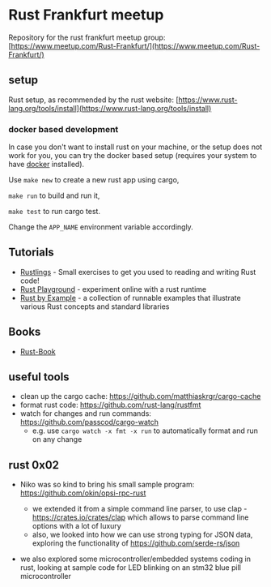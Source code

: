 # Rust Frankfurt meetup

Repository for the rust frankfurt meetup group: [https://www.meetup.com/Rust-Frankfurt/](https://www.meetup.com/Rust-Frankfurt/)

## setup

Rust setup, as recommended by the rust website:
 [https://www.rust-lang.org/tools/install](https://www.rust-lang.org/tools/install)

### docker based development

In case you don't want to install rust on your machine, or the setup does not work for you, you can try the docker based setup (requires your system to have [docker](https://www.docker.com/) installed).

Use `make new` to create a new rust app using cargo,

`make run` to build and run it,

`make test` to run cargo test.

Change the `APP_NAME` environment variable accordingly.


## Tutorials

- [Rustlings](https://github.com/rust-lang/rustlings/) - Small exercises to get you used to reading and writing Rust code! 
- [Rust Playground](https://play.rust-lang.org/) - experiment online with a rust runtime
- [Rust by Example](https://doc.rust-lang.org/rust-by-example/) - a collection of runnable examples that illustrate various Rust concepts and standard libraries

## Books
- [Rust-Book](https://doc.rust-lang.org) 



## useful tools

- clean up the cargo cache: https://github.com/matthiaskrgr/cargo-cache
- format rust code: https://github.com/rust-lang/rustfmt
- watch for changes and run commands: https://github.com/passcod/cargo-watch
  - e.g. use `cargo watch -x fmt -x run` to automatically format and run on any change


## rust 0x02

- Niko was so kind to bring his small sample program: https://github.com/okin/opsi-rpc-rust
  - we extended it from a simple command line parser, to use clap - https://crates.io/crates/clap which allows to parse command line options with a lot of luxury
  - also, we looked into how we can use strong typing for JSON data, exploring the functionality of https://github.com/serde-rs/json

- we also explored some microcontroller/embedded systems coding in rust, looking at sample code for LED blinking on an stm32 blue pill microcontroller
